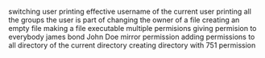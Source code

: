 switching user
printing effective username of the current user
printing all the groups the user is part of
changing the owner of a file
creating an empty file
making a file executable
multiple permisions
giving permision to everybody
james bond
John Doe
mirror permission
adding permissions to all directory of the current directory
creating directory with 751 permission
